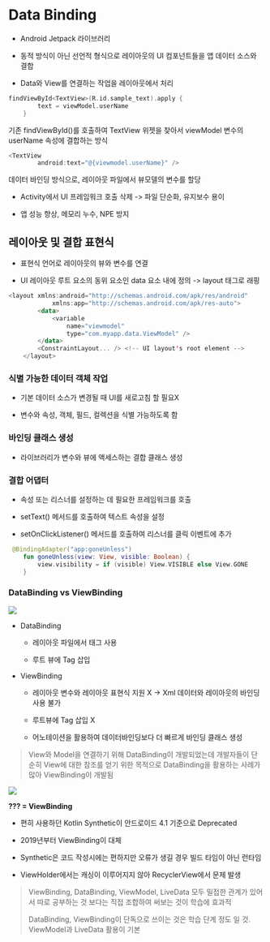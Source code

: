 # Data Binding

- Android Jetpack 라이브러리

- 동적 방식이 아닌 선언적 형식으로 레이아웃의 UI 컴포넌트들을 앱 데이터 소스와 결합

- Data와 View를 연결하는 작업을 레이아웃에서 처리

```kotlin
findViewById<TextView>(R.id.sample_text).apply {
        text = viewModel.userName
    }
```

기존 findViewById()를 호출하여 TextView 위젯을 찾아서 viewModel 변수의 userName 속성에 결합하는 방식

```kotlin
<TextView
        android:text="@{viewmodel.userName}" />
```

데이터 바인딩 방식으로, 레이아웃 파일에서 뷰모델의 변수를 할당

- Activity에서 UI 프레임워크 호출 삭제 -> 파일 단순화, 유지보수 용이

- 앱 성능 향상, 메모리 누수, NPE 방지

## 레이아웃 및 결합 표현식

- 표현식 언어로 레이아웃의 뷰와 변수를 연결

- UI 레이아웃 루트 요소의 동위 요소인 data 요소 내에 정의 -> layout 태그로 래핑

```kotlin
<layout xmlns:android="http://schemas.android.com/apk/res/android"
            xmlns:app="http://schemas.android.com/apk/res-auto">
        <data>
            <variable
                name="viewmodel"
                type="com.myapp.data.ViewModel" />
        </data>
        <ConstraintLayout... /> <!-- UI layout's root element -->
    </layout>
```

### 식별 가능한 데이터 객체 작업

- 기본 데이터 소스가 변경될 때 UI를 새로고침 할 필요X

- 변수와 속성, 객체, 필드, 컬렉션을 식별 가능하도록 함

### 바인딩 클래스 생성

- 라이브러리가 변수와 뷰에 액세스하는 결합 클래스 생성 

### 결합 어댑터

- 속성 또는 리스너를 설정하는 데 필요한 프레임워크를 호출

- setText() 메서드를 호출하여 텍스트 속성을 설정

- setOnClickListener() 메서드를 호출하여 리스너를 클릭 이벤트에 추가

```kotlin
 @BindingAdapter("app:goneUnless")
    fun goneUnless(view: View, visible: Boolean) {
        view.visibility = if (visible) View.VISIBLE else View.GONE
    }
```

### DataBinding vs ViewBinding

![](https://blog.kakaocdn.net/dn/lYcJ4/btqZkqGoZ14/QjlZ7JvUXhxdXsfO0BNC1K/img.jpg)

- DataBinding
  
  - 레이아웃 파일에서 <layout> 태그 사용
  
  - 루트 뷰에 Tag 삽입

- ViewBinding
  
  - 레이아웃 변수와 레이아웃 표현식 지원 X -> Xml 데이터와 레이아웃의 바인딩 사용 불가
  
  - 루트뷰에 Tag 삽입 X
  
  - 어노테이션을 활용하여 데이터바인딩보다 더 빠르게 바인딩 클래스 생성

> View와 Model을 연결하기 위해 DataBinding이 개발되었는데 개발자들이 단순히 View에 대한 참조를 얻기 위한 목적으로 DataBinding을 활용하는 사례가 많아 ViewBinding이 개발됨

![](https://blog.kakaocdn.net/dn/dy4YeK/btqRt54jsio/kLFT8YPFuVbDzeJQnV8940/img.png)

**??? = ViewBinding**

- 편히 사용하던 Kotlin Synthetic이 안드로이드 4.1 기준으로 Deprecated

- 2019년부터 ViewBinding이 대체

- Synthetic은 코드 작성시에는 편하지만 오류가 생길 경우 빌드 타임이 아닌 런타임

- ViewHolder에서는 캐싱이 이루어지지 않아 RecyclerView에서 문제 발생



> ViewBinding, DataBinding, ViewModel, LiveData 모두 밀접한 관계가 있어서 따로 공부하는 것 보다는 직접 조합하여 써보는 것이 학습에 효과적
> 
> DataBinding, ViewBinding이 단독으로 쓰이는 것은 학습 단계 정도 일 것. ViewModel과 LiveData 활용이 기본
